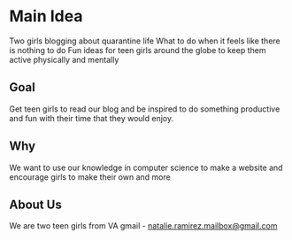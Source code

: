 # Main Idea
Two girls blogging about quarantine life
What to do when it feels like there is nothing to do
Fun ideas for teen girls around the globe to keep them active physically and mentally

## Goal
Get teen girls to read our blog and be inspired to do something productive and fun with their time that they would enjoy.

## Why
We want to use our knowledge in computer science to make a website and encourage girls to make their own and more

## About Us
We are two teen girls from VA
gmail - natalie.ramirez.mailbox@gmail.com
